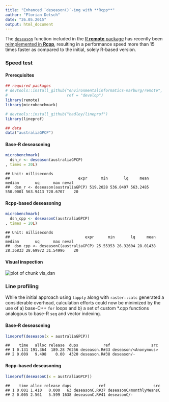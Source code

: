 ```yaml
---
title: "Enhanced `deseason()`-ing with **Rcpp**"
author: "Florian Detsch"
date: "26.05.2015"
output: html_document
---
```




The [`deseason`](https://github.com/environmentalinformatics-marburg/remote/blob/master/R/deseason.R) function included in the [R **remote** package](https://github.com/environmentalinformatics-marburg/remote) has recently been [reimplemented in **Rcpp**](https://github.com/environmentalinformatics-marburg/remote/blob/develop/R/deseasonC.R), resulting in a performance speed more than 15 times faster as compared to the initial, solely R-based version.   

### Speed test

#### Prerequisites


```r
## required packages
# devtools::install_github("environmentalinformatics-marburg/remote", 
#                          ref = "develop")
library(remote)
library(microbenchmark)

# devtools::install_github("hadley/lineprof")
library(lineprof)

## data
data("australiaGPCP")
```

#### Base-R deseasoning


```r
microbenchmark(
  dsn_r <- deseason(australiaGPCP)
, times = 20L)
```

```
## Unit: milliseconds
##                              expr      min       lq     mean   median       uq      max neval
##  dsn_r <- deseason(australiaGPCP) 519.2028 536.0497 563.2485 550.9001 563.9413 728.6707    20
```

#### **Rcpp**-based deseasoning


```r
microbenchmark(
  dsn_cpp <- deseasonC(australiaGPCP)
, times = 20L)
```

```
## Unit: milliseconds
##                                 expr      min       lq     mean   median       uq      max neval
##  dsn_cpp <- deseasonC(australiaGPCP) 25.55353 26.32604 28.01438 28.36833 28.69972 31.54996    20
```

#### Visual inspection

![plot of chunk vis_dsn](/media/permanent/programming/r/remote/documentation/figure/vis_dsn-1.png) 

### Line profiling

While the initial approach using `lapply` along with `raster::calc` generated a considerable overhead, calculation efforts could now be minimized by the use of a) base-C++ `for` loops and b) a set of custom *.cpp functions analogous to base-R `seq` and vector indexing.

#### Base-R deseasoning


```r
lineprof(deseason(x = australiaGPCP))
```

```
##    time   alloc release  dups           ref                  src
## 1 0.131 191.364  189.28 76256 deseason.R#33 deseason/<Anonymous>
## 2 0.009   9.498    0.00  4320 deseason.R#38 deseason/-
```

#### **Rcpp**-based deseasoning


```r
lineprof(deseasonC(x = australiaGPCP))
```

```
##    time alloc release dups            ref                     src
## 1 0.001 1.410   0.000   63 deseasonC.R#37 deseasonC/monthlyMeansC
## 2 0.005 2.561   5.599 1638 deseasonC.R#41 deseasonC/-
```
